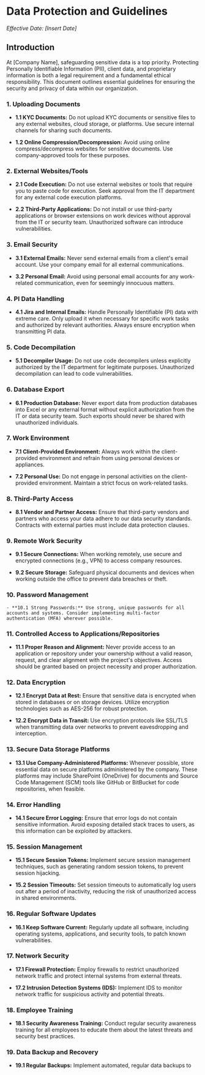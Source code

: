 # Data Protection and Guidelines

*Effective Date: [Insert Date]*

## Introduction

At [Company Name], safeguarding sensitive data is a top priority. Protecting Personally Identifiable Information (PII), client data, and proprietary information is both a legal requirement and a fundamental ethical responsibility. This document outlines essential guidelines for ensuring the security and privacy of data within our organization.

### 1. Uploading Documents

- **1.1 KYC Documents:** Do not upload KYC documents or sensitive files to any external websites, cloud storage, or platforms. Use secure internal channels for sharing such documents.

- **1.2 Online Compression/Decompression:** Avoid using online compress/decompress websites for sensitive documents. Use company-approved tools for these purposes.

### 2. External Websites/Tools

- **2.1 Code Execution:** Do not use external websites or tools that require you to paste code for execution. Seek approval from the IT department for any external code execution platforms.

- **2.2 Third-Party Applications:** Do not install or use third-party applications or browser extensions on work devices without approval from the IT or security team. Unauthorized software can introduce vulnerabilities.

### 3. Email Security

- **3.1 External Emails:** Never send external emails from a client's email account. Use your company email for all external communications.

- **3.2 Personal Email:** Avoid using personal email accounts for any work-related communication, even for seemingly innocuous matters.

### 4. PI Data Handling

- **4.1 Jira and Internal Emails:** Handle Personally Identifiable (PI) data with extreme care. Only upload it when necessary for specific work tasks and authorized by relevant authorities. Always ensure encryption when transmitting PI data.

### 5. Code Decompilation

- **5.1 Decompiler Usage:** Do not use code decompilers unless explicitly authorized by the IT department for legitimate purposes. Unauthorized decompilation can lead to code vulnerabilities.

### 6. Database Export

- **6.1 Production Database:** Never export data from production databases into Excel or any external format without explicit authorization from the IT or data security team. Such exports should never be shared with unauthorized individuals.

### 7. Work Environment

- **7.1 Client-Provided Environment:** Always work within the client-provided environment and refrain from using personal devices or appliances.

- **7.2 Personal Use:** Do not engage in personal activities on the client-provided environment. Maintain a strict focus on work-related tasks.

### 8. Third-Party Access

- **8.1 Vendor and Partner Access:** Ensure that third-party vendors and partners who access your data adhere to our data security standards. Contracts with external parties must include data protection clauses.

### 9. Remote Work Security

- **9.1 Secure Connections:** When working remotely, use secure and encrypted connections (e.g., VPN) to access company resources.

- **9.2 Secure Storage:** Safeguard physical documents and devices when working outside the office to prevent data breaches or theft.

### 10. Password Management

    - **10.1 Strong Passwords:** Use strong, unique passwords for all accounts and systems. Consider implementing multi-factor authentication (MFA) wherever possible.

### 11. Controlled Access to Applications/Repositories

- **11.1 Proper Reason and Alignment:** Never provide access to an application or repository under your ownership without a valid reason, request, and clear alignment with the project's objectives. Access should be granted based on project necessity and proper authorization.

### 12. Data Encryption

- **12.1 Encrypt Data at Rest:** Ensure that sensitive data is encrypted when stored in databases or on storage devices. Utilize encryption technologies such as AES-256 for robust protection.

- **12.2 Encrypt Data in Transit:** Use encryption protocols like SSL/TLS when transmitting data over networks to prevent eavesdropping and interception.

### 13. Secure Data Storage Platforms

- **13.1 Use Company-Administered Platforms:** Whenever possible, store essential data on secure platforms administered by the company. These platforms may include SharePoint (OneDrive) for documents and Source Code Management (SCM) tools like GitHub or BitBucket for code repositories, when feasible.

### 14. Error Handling

- **14.1 Secure Error Logging:** Ensure that error logs do not contain sensitive information. Avoid exposing detailed stack traces to users, as this information can be exploited by attackers.

### 15. Session Management

- **15.1 Secure Session Tokens:** Implement secure session management techniques, such as generating random session tokens, to prevent session hijacking.

- **15.2 Session Timeouts:** Set session timeouts to automatically log users out after a period of inactivity, reducing the risk of unauthorized access in shared environments.

### 16. Regular Software Updates

- **16.1 Keep Software Current:** Regularly update all software, including operating systems, applications, and security tools, to patch known vulnerabilities.

### 17. Network Security

- **17.1 Firewall Protection:** Employ firewalls to restrict unauthorized network traffic and protect internal systems from external threats.

- **17.2 Intrusion Detection Systems (IDS):** Implement IDS to monitor network traffic for suspicious activity and potential threats.

### 18. Employee Training

- **18.1 Security Awareness Training:** Conduct regular security awareness training for all employees to educate them about the latest threats and security best practices.

### 19. Data Backup and Recovery

- **19.1 Regular Backups:** Implement automated, regular data backups to
